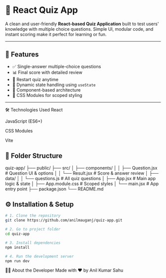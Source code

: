 # 🎯 React Quiz App

A clean and user-friendly **React-based Quiz Application** built to test users' knowledge with multiple choice questions. Simple UI, modular code, and instant scoring make it perfect for learning or fun.

---

## 🚀 Features

- ✅ Single-answer multiple-choice questions
- 📊 Final score with detailed review
- 🔄 Restart quiz anytime
- 🧠 Dynamic state handling using `useState`
- 🧩 Component-based architecture
- 🎨 CSS Modules for scoped styling

---

🛠️ Technologies Used
React

JavaScript (ES6+)

CSS Modules

Vite

## 📁 Folder Structure

quiz-app/
├── public/
├── src/
│ ├── components/
│ │ ├── Question.jsx # Question UI & options
│ │ └── Result.jsx # Score & answer review
│ ├── data/
│ │ └── questions.js # All quiz questions
│ ├── App.jsx # Main app logic & state
│ ├── App.module.css # Scoped styles
│ └── main.jsx # App entry point
├── package.json
└── README.md

## ⚙️ Installation & Setup

```bash
# 1. Clone the repository
git clone https://github.com/anilmauganj/quiz-app.git

# 2. Go to project folder
cd quiz-app

# 3. Install dependencies
npm install

# 4. Run the development server
npm run dev
```

🙋‍♂️ About the Developer
Made with ❤️ by Anil Kumar Sahu
